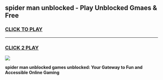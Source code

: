 
## spider man unblocked - Play Unblocked Gmaes & Free
<h3>
<a href="https://news.freeplayer.one?title=spider_man_unblocked&ref=16F">CLICK TO PLAY</a></h3>
<hr>

<h3>
<a href="https://news.freeplayer.one?title=spider_man_unblocked&ref=16F">CLICK 2 PLAY</a>
  
</h3>

<a href="https://news.freeplayer.one?title=spider_man_unblocked&ref=16F/"><img src="https://clearcache.store/games.png"></a>


**spider man unblocked games unblocked: Your Gateway to Fun and Accessible Online Gaming**
